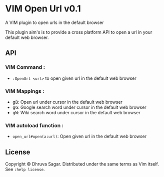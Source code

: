 # VIM Open Url v0.1

A VIM plugin to open urls in the default browser

This plugin aim's is to provide a cross platform API to open a url in your
default web browser.

## API

### VIM Command :

* `:OpenUrl <url>` to open given url in the default web browser

### VIM Mappings :

* <kbd>gB</kbd>: Open url under cursor in the default web browser
* <kbd>gG</kbd>: Google search word under cursor in the default web browser
* <kbd>gW</kbd>: Wiki search word under cursor in the default web browser

### VIM autoload function :

* `open_url#open(a:url)`: Open given url in the default web browser

## License

Copyright © Dhruva Sagar.  Distributed under the same terms as Vim itself.
See `:help license`.
